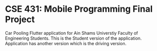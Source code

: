 # CSE 431: Mobile Programming Final Project
Car Pooling Flutter application for Ain Shams Universtiy Faculty of Engineering Students. This is the Student version of the application. Application has another version which is the driving version.
